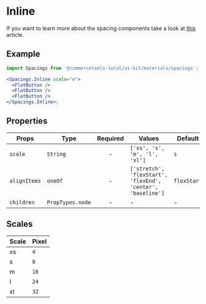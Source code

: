 # Inline

If you want to learn more about the spacing components take a look at
[this](https://medium.com/eightshapes-llc/space-in-design-systems-188bcbae0d62)
article.

## Example

```jsx
import Spacings from '@commercetools-local/ui-kit/materials/spacings';

<Spacings.Inline scale="m">
  <FlatButton />
  <FlatButton />
  <FlatButton />
</Spacings.Inline>;
```

## Properties

| Props        | Type             | Required | Values                                                      | Default     |
| ------------ | ---------------- | :------: | ----------------------------------------------------------- | ----------- |
| `scale`      | `String`         |    -     | `['xs', 's', 'm', 'l', 'xl']`                               | `s`         |
| `alignItems` | `oneOf`          |    -     | `['stretch', 'flexStart', 'flexEnd', 'center', 'baseline']` | `flexStart` |
| `children`   | `PropTypes.node` |    -     | -                                                           | -           |

## Scales

| Scale | Pixel |
| :---- | :---- |
| xs    | `4`   |
| s     | `8`   |
| m     | `16`  |
| l     | `24`  |
| xl    | `32`  |
